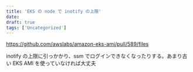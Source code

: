 ```yaml
---
title: 'EKS の node で inotify の上限'
date: 
draft: true
tags: ['Uncategorized']
---
```


https://github.com/awslabs/amazon-eks-ami/pull/589/files

inotify の上限に引っかかり、ssm でログインできなくなったりする。あまり古い EKS AMI を使っていなければ大丈夫